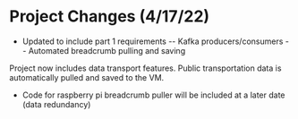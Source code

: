 # Project Changes (4/17/22)
- Updated to include part 1 requirements
-- Kafka producers/consumers
-- Automated breadcrumb pulling and saving


Project now includes data transport features. Public transportation data is automatically pulled and saved to the VM.


- Code for raspberry pi breadcrumb puller will be included at a later date (data redundancy)
